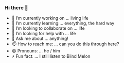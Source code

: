 ### Hi there 👋

- 🔭 I’m currently working on ... living life
- 🌱 I’m currently learning ... everything, the hard way
- 👯 I’m looking to collaborate on ... life
- 🤔 I’m looking for help with ... life
- 💬 Ask me about ... anything!
- 📫 How to reach me: ... can you do this through here?
- 😄 Pronouns: ... he / him
- ⚡ Fun fact: ... I still listen to Blind Melon
